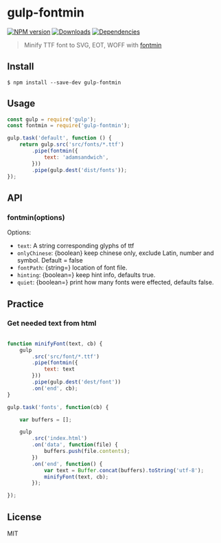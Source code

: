# gulp-fontmin

[![NPM version][npm-image]][npm-url]
[![Downloads][downloads-image]][npm-url]
[![Dependencies][dep-image]][dep-url]

[downloads-image]: http://img.shields.io/npm/dm/@adamsandwich/gulp-fontmin.svg
[npm-url]: https://npmjs.org/package/@adamsandwich/gulp-fontmin
[npm-image]: http://img.shields.io/npm/v/@adamsandwich/gulp-fontmin.svg

[dep-url]: https://david-dm.org/adamsandwich/gulp-fontmin
[dep-image]: http://img.shields.io/david/adamsandwich/gulp-fontmin.svg


> Minify TTF font to SVG, EOT, WOFF with [fontmin](https://github.com/adamsandwich/fontmin)

## Install

```
$ npm install --save-dev gulp-fontmin
```

## Usage

```js
const gulp = require('gulp');
const fontmin = require('gulp-fontmin');

gulp.task('default', function () {
    return gulp.src('src/fonts/*.ttf')
        .pipe(fontmin({
            text: 'adamsandwich',
        }))
        .pipe(gulp.dest('dist/fonts'));
});
```


## API

### fontmin(options)

Options:

* `text`: A string corresponding glyphs of ttf
* `onlyChinese`: {boolean} keep chinese only, exclude Latin, number and symbol. Default = false
* `fontPath`: {string=} location of font file.
* `hinting`: {boolean=} keep hint info, defaults true.
* `quiet`: {boolean=} print how many fonts were effected, defaults false.


## Practice

### Get needed text from html

```js

function minifyFont(text, cb) {
    gulp
        .src('src/font/*.ttf')
        .pipe(fontmin({
            text: text
        }))
        .pipe(gulp.dest('dest/font'))
        .on('end', cb);
}

gulp.task('fonts', function(cb) {

    var buffers = [];

    gulp
        .src('index.html')
        .on('data', function(file) {
            buffers.push(file.contents);
        })
        .on('end', function() {
            var text = Buffer.concat(buffers).toString('utf-8');
            minifyFont(text, cb);
        });

});
```

## License

MIT
